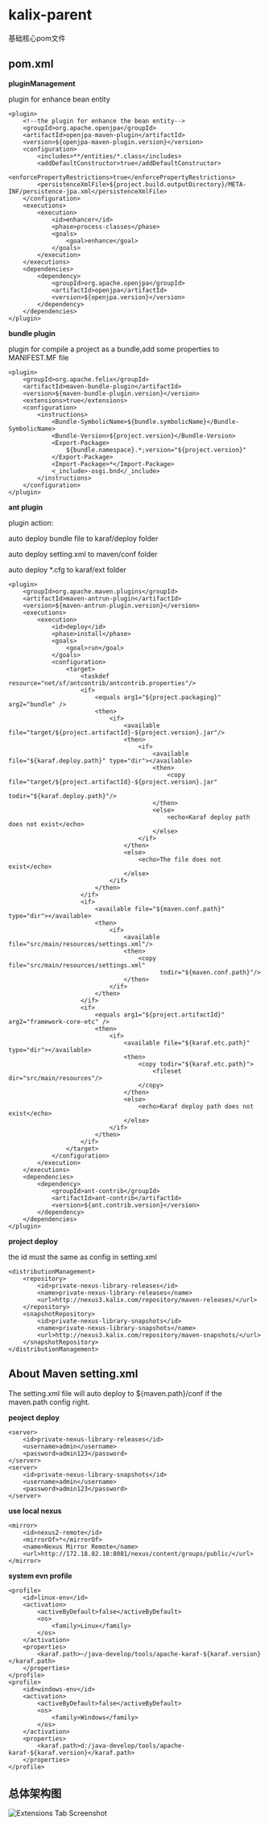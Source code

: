 # kalix-parent
  基础核心pom文件
## pom.xml
**pluginManagement**

plugin for enhance bean entity

    <plugin>
		<!--the plugin for enhance the bean entity-->
        <groupId>org.apache.openjpa</groupId>
        <artifactId>openjpa-maven-plugin</artifactId>
        <version>${openjpa-maven-plugin.version}</version>
        <configuration>
            <includes>**/entities/*.class</includes>
            <addDefaultConstructor>true</addDefaultConstructor>
            <enforcePropertyRestrictions>true</enforcePropertyRestrictions>
            <persistenceXmlFile>${project.build.outputDirectory}/META-INF/persistence-jpa.xml</persistenceXmlFile>
        </configuration>
        <executions>
            <execution>
                <id>enhancer</id>
                <phase>process-classes</phase>
                <goals>
                    <goal>enhance</goal>
                </goals>
            </execution>
        </executions>
        <dependencies>
            <dependency>
                <groupId>org.apache.openjpa</groupId>
                <artifactId>openjpa</artifactId>
                <version>${openjpa.version}</version>
            </dependency>
        </dependencies>
    </plugin>
</plugins>
	

**bundle plugin**

plugin for compile a project as a bundle,add some properties to MANIFEST.MF file

	<plugin>
	    <groupId>org.apache.felix</groupId>
	    <artifactId>maven-bundle-plugin</artifactId>
	    <version>${maven-bundle-plugin.version}</version>
	    <extensions>true</extensions>
	    <configuration>
	        <instructions>
	            <Bundle-SymbolicName>${bundle.symbolicName}</Bundle-SymbolicName>
	            <Bundle-Version>${project.version}</Bundle-Version>
	            <Export-Package>
	                ${bundle.namespace}.*;version="${project.version}"
	            </Export-Package>
	            <Import-Package>*</Import-Package>
	            <_include>-osgi.bnd</_include>
	        </instructions>
	    </configuration>
	</plugin>
**ant plugin**

plugin action:

auto deploy bundle file to karaf/deploy folder

auto deploy setting.xml to maven/conf folder

auto deploy *.cfg to karaf/ext folder

	<plugin>
	    <groupId>org.apache.maven.plugins</groupId>
	    <artifactId>maven-antrun-plugin</artifactId>
	    <version>${maven-antrun-plugin.version}</version>
	    <executions>
	        <execution>
	            <id>deploy</id>
	            <phase>install</phase>
	            <goals>
	                <goal>run</goal>
	            </goals>
	            <configuration>
	                <target>
	                    <taskdef resource="net/sf/antcontrib/antcontrib.properties"/>
	                    <if>
	                        <equals arg1="${project.packaging}" arg2="bundle" />
	                        <then>
	                            <if>
	                                <available file="target/${project.artifactId}-${project.version}.jar"/>
	                                <then>
	                                    <if>
	                                        <available file="${karaf.deploy.path}" type="dir"></available>
	                                        <then>
	                                            <copy file="target/${project.artifactId}-${project.version}.jar"
	                                                  todir="${karaf.deploy.path}"/>
	                                        </then>
	                                        <else>
	                                            <echo>Karaf deploy path does not exist</echo>
	                                        </else>
	                                    </if>
	                                </then>
	                                <else>
	                                    <echo>The file does not exist</echo>
	                                </else>
	                            </if>
	                        </then>
	                    </if>
	                    <if>
	                        <available file="${maven.conf.path}" type="dir"></available>
	                        <then>
	                            <if>
	                                <available file="src/main/resources/settings.xml"/>
	                                <then>
	                                    <copy file="src/main/resources/settings.xml"
	                                          todir="${maven.conf.path}"/>
	                                </then>
	                            </if>
	                        </then>
	                    </if>
	                    <if>
	                        <equals arg1="${project.artifactId}" arg2="framework-core-etc" />
	                        <then>
	                            <if>
	                                <available file="${karaf.etc.path}" type="dir"></available>
	                                <then>
	                                    <copy todir="${karaf.etc.path}">
	                                        <fileset dir="src/main/resources"/>
	                                    </copy>
	                                </then>
	                                <else>
	                                    <echo>Karaf deploy path does not exist</echo>
	                                </else>
	                            </if>
	                        </then>
	                    </if>
	                </target>
	            </configuration>
	        </execution>
	    </executions>
	    <dependencies>
	        <dependency>
	            <groupId>ant-contrib</groupId>
	            <artifactId>ant-contrib</artifactId>
	            <version>${ant.contrib.version}</version>
	        </dependency>
	    </dependencies>
	</plugin>	


**project deploy**

the id must the same as config in setting.xml

	<distributionManagement>
	    <repository>
	        <id>private-nexus-library-releases</id>
	        <name>private-nexus-library-releases</name>
	        <url>http://nexus3.kalix.com/repository/maven-releases/</url>
	    </repository>
	    <snapshotRepository>
	        <id>private-nexus-library-snapshots</id>
	        <name>private-nexus-library-snapshots</name>
	        <url>http://nexus3.kalix.com/repository/maven-snapshots/</url>
	    </snapshotRepository>
	</distributionManagement>

## About Maven setting.xml
The setting.xml file will auto deploy to ${maven.path}/conf if the maven.path config right.

**peoject deploy**
	
	<server>
		<id>private-nexus-library-releases</id>
		<username>admin</username>
		<password>admin123</password>
	</server>
	<server>
		<id>private-nexus-library-snapshots</id>
		<username>admin</username>
		<password>admin123</password>
	</server>
**use local nexus**

	<mirror>
		<id>nexus2-remote</id>
		<mirrorOf>*</mirrorOf>
		<name>Nexus Mirror Remote</name>
		<url>http://172.18.82.10:8081/nexus/content/groups/public/</url>
	</mirror>
**system evn profile**

	<profile>
	    <id>linux-env</id>
	    <activation>
	        <activeByDefault>false</activeByDefault>
	        <os>
	            <family>Linux</family>
	        </os>
	    </activation>
	    <properties>
	        <karaf.path>~/java-develop/tools/apache-karaf-${karaf.version}</karaf.path>
	    </properties>
	</profile>
	<profile>
	    <id>windows-env</id>
	    <activation>
	        <activeByDefault>false</activeByDefault>
	        <os>
	            <family>Windows</family>
	        </os>
	    </activation>
	    <properties>
	        <karaf.path>d:/java-develop/tools/apache-karaf-${karaf.version}</karaf.path>
	    </properties>
	</profile>

## 总体架构图

![Extensions Tab Screenshot](https://github.com/chenyanxu/kalix-parent/blob/master/construct.png)